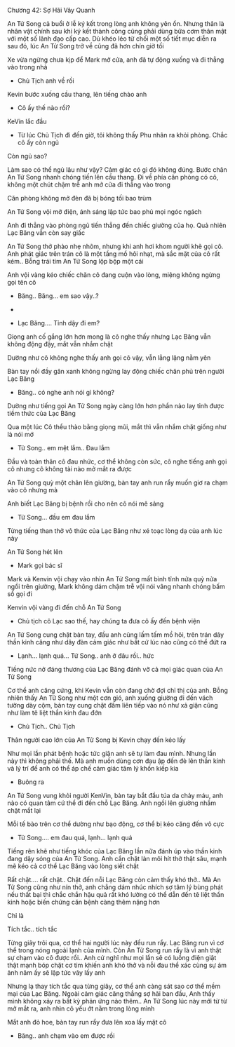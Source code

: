 




Chương 42: Sợ Hãi Vây Quanh

An Tử Song cả buổi ở lễ ký kết trong lòng anh không yên ổn. Nhưng thân là nhân vật chính sau khi ký kết thành công cũng phải dùng bữa cơm thân mật với một số lãnh đạo cấp cao. Dù khéo léo từ chối một số tiết mục diễn ra sau đó, lúc An Tử Song trở về cũng đã hơn chín giờ tối

Xe vừa ngừng chưa kịp để Mark mở cửa, anh đã tự động xuống và đi thẳng vào trong nhà

- Chủ Tịch anh về rồi

Kevin bước xuống cầu thang, lên tiếng chào anh

- Cô ấy thế nào rồi?

KeVin lắc đầu

- Từ lúc Chủ Tịch đi đến giờ, tôi không thấy Phu nhân ra khỏi phòng. Chắc cô ấy còn ngủ

Còn ngủ sao?

Làm sao có thể ngủ lâu như vậy? Cảm giác có gì đó không đúng. Bước chân An Tử Song nhanh chóng tiến lên cầu thang. Đi về phía căn phòng có cô, không một chút chậm trễ anh mở cửa đi thẳng vào trong

Căn phòng không mở đèn đã bị bóng tối bao trùm

An Tử Song vội mở điện, ánh sáng lập tức bao phủ mọi ngóc ngách

Anh đi thẳng vào phòng ngủ tiến thẳng đến chiếc giường của họ. Quả nhiên Lạc Băng vẫn còn say giấc

An Tử Song thở phào nhẹ nhõm, nhưng khi anh hơi khom người khẽ gọi cô. Anh phát giác trên trán cô là một tầng mồ hôi nhạt, mà sắc mặt của cô rất kém.. Bỗng trái tim An Tử Song lộp bộp một cái

Anh vội vàng kéo chiếc chăn cô đang cuộn vào lòng, miệng không ngừng gọi tên cô

- Băng.. Băng... em sao vậy..?

-

- Lạc Băng.... Tỉnh dậy đi em?

Giọng anh cố gắng lớn hơn mong là cô nghe thấy nhưng Lạc Băng vẫn không động đậy, mắt vẫn nhắm chặt

Dường như cô không nghe thấy anh gọi cô vậy, vẫn lẳng lặng nằm yên

Bàn tay nổi đầy gân xanh không ngừng lay động chiếc chăn phủ trên người Lạc Băng

- Băng.. có nghe anh nói gì không?

Dường như tiếng gọi An Tử Song ngày càng lớn hơn phần nào lay tỉnh được tiềm thức của Lạc Băng

Qua một lúc Cô thều thào bằng giọng mũi, mắt thì vẫn nhắm chặt giống như là nói mớ

- Tử Song.. em mệt lắm.. Đau lắm

Đầu và toàn thân cô đau nhức, cơ thể không còn sức, cô nghe tiếng anh gọi cô nhưng cô không tài nào mở mắt ra được

An Tử Song quỳ một chân lên giường, bàn tay anh run rẩy muốn giơ ra chạm vào cô nhưng mà

Anh biết Lạc Băng bị bệnh rồi cho nên cô nói mê sảng

- Tử Song... đầu em đau lắm

Từng tiếng than thở vô thức của Lạc Băng như xé toạc lòng dạ của anh lúc này

An Tử Song hét lên

- Mark gọi bác sĩ

Mark và Kenvin vội chạy vào nhìn An Tử Song mất bình tĩnh nửa quỳ nửa ngồi trên giường, Mark không dám chậm trễ vội nói vâng nhanh chóng bấm số gọi đi

Kenvin vội vàng đi đến chỗ An Tử Song

- Chủ tịch cô Lạc sao thế, hay chúng ta đưa cô ấy đến bệnh viện

An Tử Song cung chặt bàn tay, đầu anh cũng lấm tấm mồ hôi, trên trán dây thần kinh căng như dây đàn cảm giác như bất cứ lúc nào cũng có thể đứt ra

- Lạnh... lạnh quá... Tử Song.. anh ở đâu rồi.. hức

Tiếng nức nở đáng thương của Lạc Băng đánh vỡ cả mọi giác quan của An Tử Song

Cơ thể anh căng cứng, khi Kevin vẫn còn đang chờ đợi chỉ thị của anh. Bỗng nhiên thấy An Tử Song như một cơn gió, anh xuống giường đi đến vách tường dày cộm, bàn tay cung chặt đấm liên tiếp vào nó như xả giận cũng như làm tê liệt thần kinh đau đớn

- Chủ Tịch.. Chủ Tịch

Thân người cao lớn của An Tử Song bị Kevin chạy đến kéo lấy

Như mọi lần phát bệnh hoặc tức giận anh sẽ tự làm đau mình. Nhưng lần này thì không phải thế. Mà anh muốn dùng cơn đau ập đến đè lên thần kinh và lý trí để anh có thể áp chế cảm giác tâm lý khốn kiếp kia

- Buông ra

An Tử Song vung khỏi người KenVin, bàn tay bắt đầu túa da chảy máu, anh nào có quan tâm cứ thể đi đến chỗ Lạc Băng. Anh ngồi lên giường nhắm chặt mắt lại

Mỗi tế bào trên cơ thể dường như bạo động, cơ thể bị kéo căng đến vô cực

- Tử Song.... em đau quá, lạnh... lạnh quá

Tiếng rên khẽ như tiếng khóc của Lạc Băng lần nữa đánh úp vào thần kinh đang dậy sóng của An Tử Song. Anh cắn chặt làn môi hít thở thật sâu, mạnh mẽ kéo cả cơ thể Lạc Băng vào lòng siết chặt

Rất chặt.... rất chặt.. Chặt đến nỗi Lạc Băng còn cảm thấy khó thở.. Mà An Tử Song cũng như nín thở, anh chẳng dám nhúc nhích sợ tâm lý bùng phát nếu thất bại thì chắc chắn hậu quả rất khó lường có thể dẫn đến tê liệt thần kinh hoặc biến chứng căn bệnh càng thêm nặng hơn

Chỉ là

Tích tắc.. tích tắc

Từng giây trôi qua, cơ thể hai người lúc này đều run rẩy. Lạc Băng run vì cơ thể trong nóng ngoài lạnh của mình. Còn An Tử Song run rẩy là vì anh thật sự chạm vào cô được rồi.. Anh cứ nghĩ như mọi lần sẽ có luồng điện giật thật mạnh bóp chặt cơ tim khiến anh khó thở và nỗi đau thể xác cùng sự ám ảnh năm ấy sẽ lập tức vây lấy anh

Nhưng lạ thay tích tắc qua từng giây, cơ thể anh càng sát sao cơ thể mềm mại của Lạc Băng. Ngoài cảm giác căng thẳng sợ hãi ban đầu, Anh thấy mình không xảy ra bất kỳ phản ứng nào thêm.. An Tử Song lúc này mới từ từ mở mắt ra, anh nhìn cô yếu ớt nằm trong lòng mình

Mắt anh đỏ hoe, bàn tay run rẩy đưa lên xoa lấy mặt cô

- Băng.. anh chạm vào em được rồi




